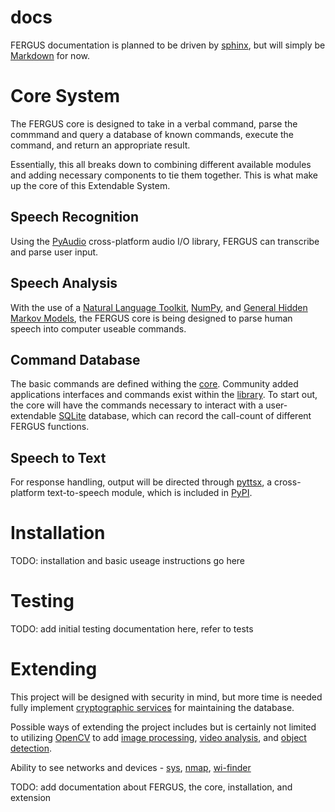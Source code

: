 docs
======

FERGUS documentation is planned to be driven by [sphinx](http://sphinx-doc.org/), but will simply be [Markdown](http://daringfireball.net/projects/markdown/syntax) for now.

# Core System
The FERGUS core is designed to take in a verbal command, parse the commmand and query a database of known commands, execute the command, and return an appropriate result.

Essentially, this all breaks down to combining different available modules and adding necessary components to tie them together.  This is what make up the core of this Extendable System.

## Speech Recognition
Using the [PyAudio](http://people.csail.mit.edu/hubert/pyaudio/) cross-platform audio I/O library, FERGUS can transcribe and parse user input.

## Speech Analysis
With the use of a [Natural Language Toolkit](http://www.nltk.org/), [NumPy](www.numpy.org), and [General Hidden Markov Models](http://ghmm.org/), the FERGUS core is being designed to parse human speech into computer useable commands.


## Command Database
The basic commands are defined withing the [core](https://github.com/andrewbates09/FERGUS/tree/master/core).  Community added applications interfaces and commands exist within the [library](https://github.com/andrewbates09/FERGUS/tree/master/library).  To start out, the core will have the commands necessary to interact with a user-extendable [SQLite](http://www.sqlite.org/) database, which can record the call-count of different FERGUS functions.

## Speech to Text
For response handling, output will be directed through [pyttsx](http://pyttsx.readthedocs.org/en/latest/index.html), a cross-platform text-to-speech module, which is included in [PyPI](https://pypi.python.org/pypi).

# Installation
TODO: installation and basic useage instructions go here

# Testing
TODO: add initial testing documentation here, refer to tests

# Extending
This project will be designed with security in mind, but more time is needed fully implement [cryptographic services](https://docs.python.org/3.4/library/crypto.html) for maintaining the database.

Possible ways of extending the project includes but is certainly not limited to utilizing [OpenCV](http://docs.opencv.org/) to add [image processing](http://docs.opencv.org/trunk/doc/py_tutorials/py_imgproc/py_table_of_contents_imgproc/py_table_of_contents_imgproc.html#py-table-of-content-imgproc), [video analysis](http://docs.opencv.org/trunk/doc/py_tutorials/py_video/py_table_of_contents_video/py_table_of_contents_video.html#py-table-of-content-video), and [object detection](http://docs.opencv.org/trunk/doc/py_tutorials/py_objdetect/py_table_of_contents_objdetect/py_table_of_contents_objdetect.html#py-table-of-content-objdetection).

Ability to see networks and devices - [sys](https://docs.python.org/3/library/sys.html), [nmap](https://pypi.python.org/pypi/python-nmap), [wi-finder](https://github.com/mpescimoro/wi-finder/blob/master/wifinder.py)

TODO: add documentation about FERGUS, the core, installation, and extension
